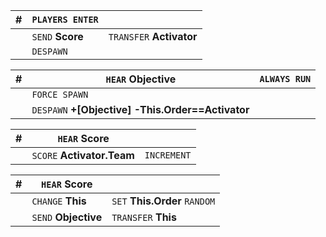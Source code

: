 | #| `PLAYERS ENTER`||
| ---| ---| ---|
|| `SEND` **Score**| `TRANSFER` **Activator**|
|| `DESPAWN`|

| #| `HEAR` **Objective**| `ALWAYS RUN`|
| ---| ---| ---|
|| `FORCE SPAWN`|
|| `DESPAWN` **+[Objective] -This.Order==Activator**|

| #| `HEAR` **Score**||
| ---| ---| ---|
|| `SCORE` **Activator.Team**| `INCREMENT`|

| #| `HEAR` **Score**||
| ---| ---| ---|
|| `CHANGE` **This**| `SET` **This.Order** `RANDOM`|
|| `SEND` **Objective**| `TRANSFER` **This**|

